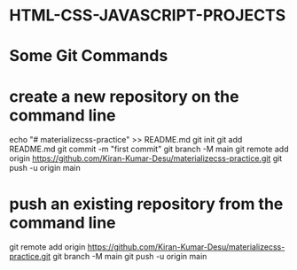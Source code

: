 # HTML-CSS-JAVASCRIPT-PROJECTS

# Some Git Commands
# create a new repository on the command line
echo "# materializecss-practice" >> README.md
git init
git add README.md
git commit -m "first commit"
git branch -M main
git remote add origin https://github.com/Kiran-Kumar-Desu/materializecss-practice.git
git push -u origin main


# push an existing repository from the command line
git remote add origin https://github.com/Kiran-Kumar-Desu/materializecss-practice.git
git branch -M main
git push -u origin main